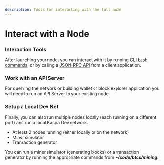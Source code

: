 ```yaml
---
description: Tools for interacting with the full node
---
```


# Interact with a Node

### Interaction Tools

After launching your node, you can interact with it by running [CLI bash commands](node-cli-interface.md), or by calling a [JSON-RPC API](node-json-rpc-api.md) from a client application.

### Work with an API Server

For querying the network or building wallet or block explorer application you will need to run an API Server to your existing node.

### Setup a Local Dev Net

Finally, you can also run multiple nodes locally \(each running on a different port\) and run a local Kaspa Dev network.  

* At least 2 nodes running \(either locally or on the network\)
* Miner simulator
* Transaction generator

You can run a miner simulator \(generating blocks\) or a transaction generator by running the appropriate commands from _**~/code/btcd/mining.**_ 




